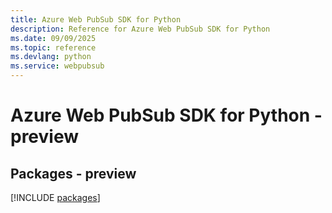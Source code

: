 ```yaml
---
title: Azure Web PubSub SDK for Python
description: Reference for Azure Web PubSub SDK for Python
ms.date: 09/09/2025
ms.topic: reference
ms.devlang: python
ms.service: webpubsub
---
```

# Azure Web PubSub SDK for Python - preview
## Packages - preview
[!INCLUDE [packages](web-pubsub-index.md)]